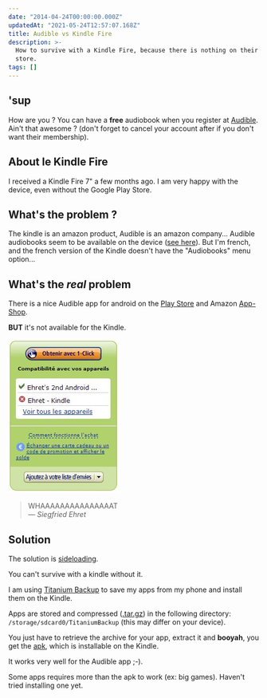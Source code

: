 ```yaml
---
date: "2014-04-24T00:00:00.000Z"
updatedAt: "2021-05-24T12:57:07.168Z"
title: Audible vs Kindle Fire
description: >-
  How to survive with a Kindle Fire, because there is nothing on their app
  store.
tags: []
---
```


## 'sup

How are you ?
You can have a **free** audiobook when you register at [Audible](http://www.audible.com/).
Ain't that awesome ? (don't forget to cancel your account after if you don't want their membership).

## About le Kindle Fire

I received a Kindle Fire 7" a few months ago. I am very happy with the device, even without the Google Play Store.

## What's the problem ?

The kindle is an amazon product, Audible is an amazon company... Audible audiobooks seem to be available on the device ([see here](https://audible-uk.custhelp.com/app/answers/detail/a_id/4246/~/using-audible-on-your-kindle-fire-hdx)). But I'm french, and the french version of the Kindle doesn't have the "Audiobooks" menu option...

## What's the _real_ problem

There is a nice Audible app for android on the [Play Store](https://play.google.com/store/apps/details?id=com.audible.application) and Amazon [App-Shop](http://www.amazon.fr/Audible-Inc-pour-Android/dp/B004GJ6BY0/ref=sr_1_1?s=mobile-apps&ie=UTF8&qid=1398505601&sr=1-1&keywords=audible).

**BUT** it's not available for the Kindle.

![Not available](../../../public/assets/contentful/25DjWv5KRzFhycHfXPUUj6/dce477f65c646aef5fb3824022c54505/20140426_seriously_amazon_01.jpg)

> WHAAAAAAAAAAAAAAAT<br/>&mdash; _Siegfried Ehret_

## Solution

The solution is [sideloading](https://en.wikipedia.org/wiki/Sideloading).

You can't survive with a kindle without it.

I am using [Titanium Backup](https://play.google.com/store/apps/details?id=com.keramidas.TitaniumBackup) to save my apps from my phone and install them on the Kindle.

Apps are stored and compressed ([.tar.gz](https://en.wikipedia.org/wiki/Tar_gz)) in the following directory: `/storage/sdcard0/TitaniumBackup` (this may differ on your device).

You just have to retrieve the archive for your app, extract it and **booyah**, you get the [apk](<https://en.wikipedia.org/wiki/APK_(file_format)>), which is installable on the Kindle.

It works very well for the Audible app ;-).

Some apps requires more than the apk to work (ex: big games). Haven't tried installing one yet.
